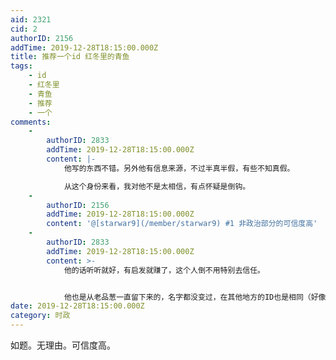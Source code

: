 ```yaml
---
aid: 2321
cid: 2
authorID: 2156
addTime: 2019-12-28T18:15:00.000Z
title: 推荐一个id 红冬里的青鱼
tags:
    - id
    - 红冬里
    - 青鱼
    - 推荐
    - 一个
comments:
    -
        authorID: 2833
        addTime: 2019-12-28T18:15:00.000Z
        content: |-
            他写的东西不错。另外他有信息来源，不过半真半假，有些不知真假。

            从这个身份来看，我对他不是太相信，有点怀疑是倒钩。
    -
        authorID: 2156
        addTime: 2019-12-28T18:15:00.000Z
        content: '@[starwar9](/member/starwar9) #1 非政治部分的可信度高'
    -
        authorID: 2833
        addTime: 2019-12-28T18:15:00.000Z
        content: >-
            他的话听听就好，有启发就赚了，这个人倒不用特别去信任。


            他也是从老品葱一直留下来的，名字都没变过，在其他地方的ID也是相同（好像另外一个“荣誉非国民”和他的情况类似）。太过于稳定和高调的ID我都有点存疑。
date: 2019-12-28T18:15:00.000Z
category: 时政
---
```


如题。无理由。可信度高。
